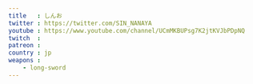 ```yaml
---
title   : しんお
twitter : https://twitter.com/SIN_NANAYA
youtube : https://www.youtube.com/channel/UCmMKBUPsg7K2jtKVJbPDpNQ
twitch  :
patreon :
country : jp
weapons :
    - long-sword
---
```

